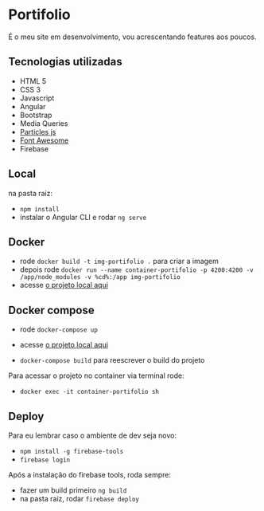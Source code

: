 # Portifolio

É o meu site em desenvolvimento, vou acrescentando features aos poucos.

## Tecnologias utilizadas

- HTML 5
- CSS 3
- Javascript
- Angular
- Bootstrap
- Media Queries
- [Particles js](https://vincentgarreau.com/particles.js/)
- [Font Awesome](https://fontawesome.com)
- Firebase

## Local

na pasta raiz:

- `npm install`
- instalar o Angular CLI e rodar `ng serve`

## Docker

- rode `docker build -t img-portifolio .` para criar a imagem
- depois rode `docker run --name container-portifolio -p 4200:4200 -v /app/node_modules -v %cd%:/app img-portifolio`
- acesse [o projeto local aqui](http://localhost:4200)

## Docker compose

- rode `docker-compose up`
- acesse [o projeto local aqui](http://localhost:4200)

- `docker-compose build` para reescrever o build do projeto

Para acessar o projeto no container via terminal rode:

- `docker exec -it container-portifolio sh`

## Deploy

Para eu lembrar caso o ambiente de dev seja novo:

- `npm install -g firebase-tools`
- `firebase login`

Após a instalação do firebase tools, roda sempre:

- fazer um build primeiro `ng build`
- na pasta raiz, rodar `firebase deploy`

